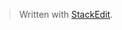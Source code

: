 <script src="https://cdn.jsdelivr.net/npm/chart.js@2.8.0"></script>


<canvas id="myChart"></canvas>

<script>
var ctx = document.getElementById('myChart').getContext('2d');
var chart = new Chart(ctx, {
    // The type of chart we want to create
    type: 'line',

    // The data for our dataset
    data: {
        labels: ['January', 'February', 'March', 'April', 'May', 'June', 'July'],
        datasets: [{
            label: 'My First dataset',
            backgroundColor: 'rgb(255, 99, 132)',
            borderColor: 'rgb(255, 99, 132)',
            data: [0, 10, 5, 2, 20, 30, 45]
        }]
    },

    // Configuration options go here
    options: {}
});
</script>

> Written with [StackEdit](https://stackedit.io/).
<!--stackedit_data:
eyJoaXN0b3J5IjpbMTQ1OTgzODk4OF19
-->